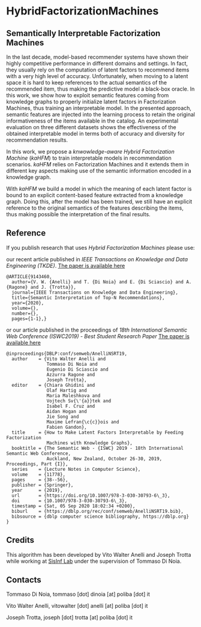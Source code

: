 # HybridFactorizationMachines
## Semantically Interpretable Factorization Machines

In the last decade, model-based recommender systems have shown their highly competitive performance in different domains and settings. In fact, they usually rely on the computation of latent factors to recommend items with a very high level of accuracy. Unfortunately, when moving to a latent space it is hard to keep references to the actual semantics of the recommended item, thus making the predictive model a black-box oracle.
In this work, we show how to exploit semantic features coming from knowledge graphs to properly initialize latent factors in Factorization Machines, thus training an interpretable model. In the presented approach, semantic features are injected into the learning process to retain the original informativeness of the items available in the catalog. An experimental evaluation on three different datasets shows the effectiveness of the obtained interpretable model in terms both of accuracy and diversity for recommendation results.

In this work, we propose a _knwowledge-aware Hybrid Factorization Machine_ (_kaHFM_) to train interpretable models in recommendation scenarios. _kaHFM_ relies on Factorization Machines and it extends them in different key aspects making use of the semantic information encoded in a knowledge graph.

With _kaHFM_ we build a model in which the meaning of each latent factor is bound to an explicit content-based feature extracted from a knowledge graph. Doing this, after the model has been trained, we still have an explicit reference to the original semantics of the features describing the items, thus making possible the interpretation of the final results. 

## Reference
If you publish research that uses _Hybrid Factorization Machines_ please use:

our recent article published in _IEEE Transactions on Knowledge and Data Engineering (TKDE)_. [The paper is available here](https://ieeexplore.ieee.org/stamp/stamp.jsp?arnumber=9143460)
~~~
@ARTICLE{9143460,
  author={V. W. {Anelli} and T. {Di Noia} and E. {Di Sciascio} and A. {Ragone} and J. {Trotta}},
  journal={IEEE Transactions on Knowledge and Data Engineering}, 
  title={Semantic Interpretation of Top-N Recommendations}, 
  year={2020},
  volume={},
  number={},
  pages={1-1},}
~~~
or our article published in the proceedings of _18th International Semantic Web Conference (ISWC2019) - Best Student Research Paper_ [The paper is available here](https://link.springer.com/content/pdf/10.1007%2F978-3-030-30793-6_3.pdf)
~~~
@inproceedings{DBLP:conf/semweb/AnelliNSRT19,
  author    = {Vito Walter Anelli and
               Tommaso Di Noia and
               Eugenio Di Sciascio and
               Azzurra Ragone and
               Joseph Trotta},
  editor    = {Chiara Ghidini and
               Olaf Hartig and
               Maria Maleshkova and
               Vojtech Sv{\'{a}}tek and
               Isabel F. Cruz and
               Aidan Hogan and
               Jie Song and
               Maxime Lefran{\c{c}}ois and
               Fabien Gandon},
  title     = {How to Make Latent Factors Interpretable by Feeding Factorization
               Machines with Knowledge Graphs},
  booktitle = {The Semantic Web - {ISWC} 2019 - 18th International Semantic Web Conference,
               Auckland, New Zealand, October 26-30, 2019, Proceedings, Part {I}},
  series    = {Lecture Notes in Computer Science},
  volume    = {11778},
  pages     = {38--56},
  publisher = {Springer},
  year      = {2019},
  url       = {https://doi.org/10.1007/978-3-030-30793-6\_3},
  doi       = {10.1007/978-3-030-30793-6\_3},
  timestamp = {Sat, 05 Sep 2020 18:02:34 +0200},
  biburl    = {https://dblp.org/rec/conf/semweb/AnelliNSRT19.bib},
  bibsource = {dblp computer science bibliography, https://dblp.org}
}
~~~


## Credits
This algorithm has been developed by Vito Walter Anelli and Joseph Trotta while working at [SisInf Lab](http://sisinflab.poliba.it) under the supervision of Tommaso Di Noia.  

## Contacts

   Tommaso Di Noia, tommaso [dot] dinoia [at] poliba [dot] it  
   
   Vito Walter Anelli, vitowalter [dot] anelli [at] poliba [dot] it 
   
   Joseph Trotta, joseph [dot] trotta [at] poliba [dot] it 
